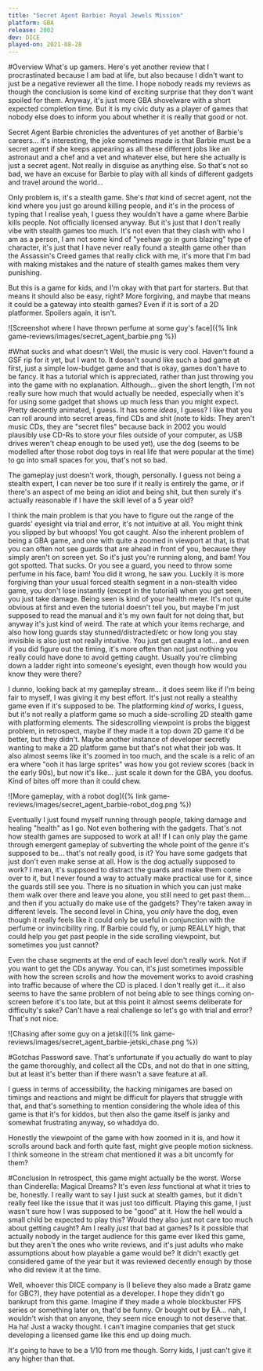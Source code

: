 ```yaml
---
title: "Secret Agent Barbie: Royal Jewels Mission"
platform: GBA
release: 2002
dev: DICE
played-on: 2021-08-28
---
```


#Overview
What's up gamers. Here's yet another review that I procrastinated because I am bad at life, but also because I didn't want to just be a negative reviewer all the time. I hope nobody reads my reviews as though the conclusion is some kind of exciting surprise that they don't want spoiled for them. Anyway, it's just more GBA shovelware with a short expected completion time. But it is my civic duty as a player of games that nobody else does to inform you about whether it is really that good or not. 

Secret Agent Barbie chronicles the adventures of yet another of Barbie's careers… it's interesting, the joke sometimes made is that Barbie must be a secret agent if she keeps appearing as all these different jobs like an astronaut and a chef and a vet and whatever else, but here she actually is just a secret agent. Not really in disguise as anything else. So that's not so bad, we have an excuse for Barbie to play with all kinds of different gadgets and travel around the world…

Only problem is, it's a stealth game. She's _that_ kind of secret agent, not the kind where you just go around killing people, and it's in the process of typing that I realise yeah, I guess they wouldn't have a game where Barbie kills people. Not officially licensed anyway. But it's just that I don't really vibe with stealth games too much. It's not even that they clash with who I am as a person, I am not some kind of "yeehaw go in guns blazing" type of character, it's just that I have never really found a stealth game other than the Assassin's Creed games that really click with me, it's more that I'm bad with making mistakes and the nature of stealth games makes them very punishing.

But this is a game for kids, and I'm okay with that part for starters. But that means it should also be easy, right? More forgiving, and maybe that means it could be a gateway into stealth games? Even if it is sort of a 2D platformer. Spoilers again, it isn't.

![Screenshot where I have thrown perfume at some guy's face]({% link game-reviews/images/secret_agent_barbie.png %})

#What sucks and what doesn't
Well, the music is very cool. Haven't found a GSF rip for it yet, but I want to. It doesn't sound like such a bad game at first, just a simple low-budget game and that is okay, games don't have to be fancy. It has a tutorial which is appreciated, rather than just throwing you into the game with no explanation. Although… given the short length, I'm not really sure how much that would actually be needed, especially when it's for using some gadget that shows up much less than you might expect. Pretty decently animated, I guess. It has some _ideas_, I guess? I like that you can roll around into secret areas, find CDs and shit (note to kids: They aren't music CDs, they are "secret files" because back in 2002 you would plausibly use CD-Rs to store your files outside of your computer, as USB drives weren't cheap enough to be used yet), use the dog (seems to be modelled after those robot dog toys in real life that were popular at the time) to go into small spaces for you, that's not so bad.

The gameplay just doesn't work, though, personally. I guess not being a stealth expert, I can never be too sure if it really is entirely the game, or if there's an aspect of me being an idiot and being shit, but then surely it's actually reasonable if I have the skill level of a 5 year old?

I think the main problem is that you have to figure out the range of the guards' eyesight via trial and error, it's not intuitive at all. You might think you slipped by but whoops! You got caught. Also the inherent problem of being a GBA game, and one with quite a zoomed in viewport at that, is that you can often not see guards that are ahead in front of you, because they simply aren't on screen yet. So it's just you're running along, and bam! You got spotted. That sucks. Or you see a guard, you need to throw some perfume in his face, bam! You did it wrong, he saw you. Luckily it is more forgiving than your usual forced stealth segment in a non-stealth video game, you don't lose instantly (except in the tutorial) when you get seen, you just take damage. Being seen is kind of your health meter. It's not quite obvious at first and even the tutorial doesn't tell you, but maybe I'm just supposed to read the manual and it's my own fault for not doing that, but anyway it's just kind of weird. The rate at which your items recharge, and also how long guards stay stunned/distracted/etc or how long you stay invisible is also just not really intuitive. You just get caught a lot… and even if you did figure out the timing, it's more often than not just nothing you really could have done to avoid getting caught. Usually you're climbing down a ladder right into someone's eyesight, even though how would you know they were there?

I dunno, looking back at my gameplay stream… it does seem like if I'm being fair to myself, I was giving it my best effort. It's just not really a stealthy game even if it's supposed to be. The platforming _kind of_ works, I guess, but it's not really a platform game so much a side-scrolling 2D stealth game with platforming elements. The sidescrolling viewpoint is probs the biggest problem, in retrospect, maybe if they made it a top down 2D game it'd be better, but they didn't. Maybe another instance of developer secretly wanting to make a 2D platform game but that's not what their job was. It also almost seems like it's zoomed in too much, and the scale is a relic of an era where "ooh it has large sprites" was how you got review scores (back in the early 90s), but now it's like… just scale it down for the GBA, you doofus. Kind of bites off more than it could chew.

![More gameplay, with a robot dog]({% link game-reviews/images/secret_agent_barbie-robot_dog.png %})

Eventually I just found myself running through people, taking damage and healing "health" as I go. Not even bothering with the gadgets. That's not how stealth games are supposed to work at all! If I can only play the game through emergent gameplay of subverting the whole point of the genre it's supposed to be… that's not really good, is it? You have some gadgets that just don't even make sense at all. How is the dog actually supposed to work? I mean, it's suppsoed to distract the guards and make them come over to it, but I never found a way to actually make practical use for it, since the guards still see you. There is no situation in which you can just make them walk over there and leave you alone, you still need to get past them… and then if you actually do make use of the gadgets? They're taken away in different levels. The second level in China, you _only_ have the dog, even though it really feels like it could only be useful in conjunction with the perfume or invincibility ring. If Barbie could fly, or jump REALLY high, that could help you get past people in the side scrolling viewpoint, but sometimes you just cannot?

Even the chase segments at the end of each level don't really work. Not if you want to get the CDs anyway. You can, it's just sometimes impossible with how the screen scrolls and how the movement works to avoid crashing into traffic because of where the CD is placed. I don't really get it… it also seems to have the same problem of not being able to see things coming on-screen before it's too late, but at this point it almost seems deliberate for difficulty's sake? Can't have a real challenge so let's go with trial and error? That's not nice.

![Chasing after some guy on a jetski]({% link game-reviews/images/secret_agent_barbie-jetski_chase.png %})

#Gotchas
Password save. That's unfortunate if you actually do want to play the game thoroughly, and collect all the CDs, and not do that in one sitting, but at least it's better than if there wasn't a save feature at all.

I guess in terms of accessibility, the hacking minigames are based on timings and reactions and might be difficult for players that struggle with that, and that's something to mention considering the whole idea of this game is that it's for kiddos, but then also the game itself is janky and somewhat frustrating anyway, so whaddya do.

Honestly the viewpoint of the game with how zoomed in it is, and how it scrolls around back and forth quite fast, might give people motion sickness. I think someone in the stream chat mentioned it was a bit uncomfy for them?

#Conclusion
In retrospect, this game might actually be the worst. Worse than Cinderella: Magical Dreams? It's even _less_ functional at what it tries to be, honestly. I really want to say I just suck at stealth games, but it didn't really feel like the issue that it was just too difficult. Playing this game, I just wasn't sure how I was supposed to be "good" at it. How the hell would a small child be expected to play this? Would they also just not care too much about getting caught? Am I really _just_ that bad at games? Is it possible that actually nobody in the target audience for this game ever liked this game, but they aren't the ones who write reviews, and it's just adults who make assumptions about how playable a game would be? It didn't exactly get considered game of the year but it was reviewed decently enough by those who did review it at the time.

Well, whoever this DICE company is (I believe they also made a Bratz game for GBC?), they have potential as a developer. I hope they didn't go bankrupt from this game. Imagine if they made a whole blockbuster FPS series or something later on, that'd be funny. Or bought out by EA… nah, I wouldn't wish that on anyone, they seem nice enough to not deserve that. Ha ha! Just a wacky thought. I can't imagine companies that get stuck developing a licensed game like this end up doing much.

It's going to have to be a 1/10 from me though. Sorry kids, I just can't give it any higher than that.
